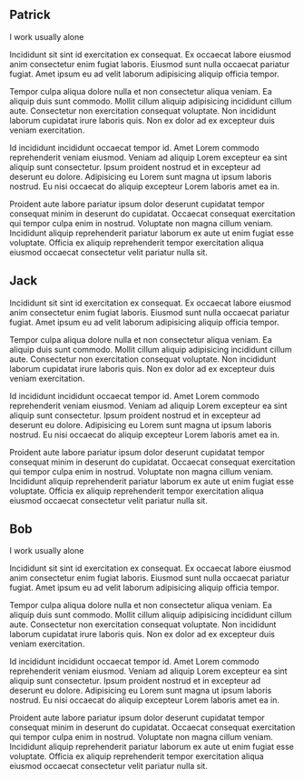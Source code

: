 ## Patrick

I work usually alone

Incididunt sit sint id exercitation ex consequat. Ex occaecat labore eiusmod anim consectetur enim fugiat laboris. Eiusmod sunt nulla occaecat pariatur fugiat. Amet ipsum eu ad velit laborum adipisicing aliquip officia tempor.

Tempor culpa aliqua dolore nulla et non consectetur aliqua veniam. Ea aliquip duis sunt commodo. Mollit cillum aliquip adipisicing incididunt cillum aute. Consectetur non exercitation consequat voluptate. Non incididunt laborum cupidatat irure laboris quis. Non ex dolor ad ex excepteur duis veniam exercitation.

Id incididunt incididunt occaecat tempor id. Amet Lorem commodo reprehenderit veniam eiusmod. Veniam ad aliquip Lorem excepteur ea sint aliquip sunt consectetur. Ipsum proident nostrud et in excepteur ad deserunt eu dolore. Adipisicing eu Lorem sunt magna ut ipsum laboris nostrud. Eu nisi occaecat do aliquip excepteur Lorem laboris amet ea in.

Proident aute labore pariatur ipsum dolor deserunt cupidatat tempor consequat minim in deserunt do cupidatat. Occaecat consequat exercitation qui tempor culpa enim in nostrud. Voluptate non magna cillum veniam. Incididunt aliquip reprehenderit pariatur laborum ex aute ut enim fugiat esse voluptate. Officia ex aliquip reprehenderit tempor exercitation aliqua eiusmod occaecat consectetur velit pariatur nulla sit.

## Jack

Incididunt sit sint id exercitation ex consequat. Ex occaecat labore eiusmod anim consectetur enim fugiat laboris. Eiusmod sunt nulla occaecat pariatur fugiat. Amet ipsum eu ad velit laborum adipisicing aliquip officia tempor.

Tempor culpa aliqua dolore nulla et non consectetur aliqua veniam. Ea aliquip duis sunt commodo. Mollit cillum aliquip adipisicing incididunt cillum aute. Consectetur non exercitation consequat voluptate. Non incididunt laborum cupidatat irure laboris quis. Non ex dolor ad ex excepteur duis veniam exercitation.

Id incididunt incididunt occaecat tempor id. Amet Lorem commodo reprehenderit veniam eiusmod. Veniam ad aliquip Lorem excepteur ea sint aliquip sunt consectetur. Ipsum proident nostrud et in excepteur ad deserunt eu dolore. Adipisicing eu Lorem sunt magna ut ipsum laboris nostrud. Eu nisi occaecat do aliquip excepteur Lorem laboris amet ea in.

Proident aute labore pariatur ipsum dolor deserunt cupidatat tempor consequat minim in deserunt do cupidatat. Occaecat consequat exercitation qui tempor culpa enim in nostrud. Voluptate non magna cillum veniam. Incididunt aliquip reprehenderit pariatur laborum ex aute ut enim fugiat esse voluptate. Officia ex aliquip reprehenderit tempor exercitation aliqua eiusmod occaecat consectetur velit pariatur nulla sit.

## Bob

I work usually alone

Incididunt sit sint id exercitation ex consequat. Ex occaecat labore eiusmod anim consectetur enim fugiat laboris. Eiusmod sunt nulla occaecat pariatur fugiat. Amet ipsum eu ad velit laborum adipisicing aliquip officia tempor.

Tempor culpa aliqua dolore nulla et non consectetur aliqua veniam. Ea aliquip duis sunt commodo. Mollit cillum aliquip adipisicing incididunt cillum aute. Consectetur non exercitation consequat voluptate. Non incididunt laborum cupidatat irure laboris quis. Non ex dolor ad ex excepteur duis veniam exercitation.

Id incididunt incididunt occaecat tempor id. Amet Lorem commodo reprehenderit veniam eiusmod. Veniam ad aliquip Lorem excepteur ea sint aliquip sunt consectetur. Ipsum proident nostrud et in excepteur ad deserunt eu dolore. Adipisicing eu Lorem sunt magna ut ipsum laboris nostrud. Eu nisi occaecat do aliquip excepteur Lorem laboris amet ea in.

Proident aute labore pariatur ipsum dolor deserunt cupidatat tempor consequat minim in deserunt do cupidatat. Occaecat consequat exercitation qui tempor culpa enim in nostrud. Voluptate non magna cillum veniam. Incididunt aliquip reprehenderit pariatur laborum ex aute ut enim fugiat esse voluptate. Officia ex aliquip reprehenderit tempor exercitation aliqua eiusmod occaecat consectetur velit pariatur nulla sit.